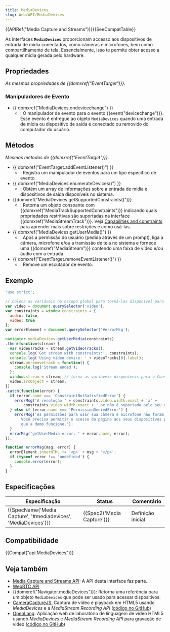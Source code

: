 ```yaml
---
title: MediaDevices
slug: Web/API/MediaDevices
---
```


{{APIRef("Media Capture and Streams")}}{{SeeCompatTable}}

As interfaces **`MediaDevices`** proporcionam accesso aos dispositivos de entrada de midia conectados, como câmeras e microfones, bem como compartilhamento de tela. Essencialmente, isso te permite obter acesso a qualquer mídia gerada pelo hardware.

## Propriedades

_As mesmas propriedades de {{domxref("EventTarget")}}._

### Manipuladores de Evento

- {{ domxref("MediaDevices.ondevicechange") }}
  - : O manipulador de evento para o evento {{event("devicechange")}}. Esse evento é entregue ao objeto `MediaDevices` quando uma entrada de mídia ou dispositivo de saída é conectado ou removido do computador do usuário.

## Métodos

_Mesmos métodos de {{domxref("EventTarget")}}._

- {{ domxref("EventTarget.addEventListener()") }}
  - : Registra um manipulador de eventos para um tipo específico de evento.
- {{ domxref("MediaDevices.enumerateDevices()") }}
  - : Obtém um array de informações sobre a entrada de midia e dispositivos de saída disponíveis no sistema.
- {{domxref("MediaDevices.getSupportedConstraints()")}}
  - : Retorna um objeto consoante com {{domxref("MediaTrackSupportedConstraints")}} indicando quais propriedades restritivas são suportadas na interface {{domxref("MediaStreamTrack")}}. Veja [Capabilities and constraints](/pt-BR/docs/Web/API/Media_Streams_API#capabilities_and_constraints) para aprender mais sobre restrições e como usá-las.
- {{ domxref("MediaDevices.getUserMedia()") }}
  - : Após a permissão do usuário (pedida através de um prompt), liga a câmera, microfone e/ou a tramissão de tela no sistema e fornece uma {{domxref("MediaStream")}} contendo uma faixa de vídeo e/ou áudio com a entrada.
- {{ domxref("EventTarget.removeEventListener()") }}
  - : Remove um escutador de evento.

## Exemplo

```js
'use strict';

// Coloca as variáveis no escopo global para torná-las disponível para o Console do navegador.
var video = document.querySelector('video');
var constraints = window.constraints = {
  audio: false,
  video: true
};
var errorElement = document.querySelector('#errorMsg');

navigator.mediaDevices.getUserMedia(constraints)
.then(function(stream) {
  var videoTracks = stream.getVideoTracks();
  console.log('Got stream with constraints:', constraints);
  console.log('Using video device: ' + videoTracks[0].label);
  stream.onremovetrack = function() {
    console.log('Stream ended');
  };
  window.stream = stream; // torna as variáveis disponíveis para o Console do navegador
  video.srcObject = stream;
})
.catch(function(error) {
  if (error.name === 'ConstraintNotSatisfiedError') {
    errorMsg('A resolução ' + constraints.video.width.exact + 'x' +
        constraints.video.width.exact + ' px não é suportada pelo seu dispositivo.');
  } else if (error.name === 'PermissionDeniedError') {
    errorMsg('As permissões para usar sua câmera e microfone não foram fornecidas. ' +
      'Você precisa permitir o acesso da página aos seus dispositivos para ' +
      'que a demo funcione.');
  }
  errorMsg('getUserMedia error: ' + error.name, error);
});

function errorMsg(msg, error) {
  errorElement.innerHTML += '<p>' + msg + '</p>';
  if (typeof error !== 'undefined') {
    console.error(error);
  }
}
```

## Especificações

| Especificação                                                                        | Status                               | Comentário        |
| ------------------------------------------------------------------------------------ | ------------------------------------ | ----------------- |
| {{SpecName('Media Capture', '#mediadevices', 'MediaDevices')}} | {{Spec2('Media Capture')}} | Definição inicial |

## Compatibilidade

{{Compat("api.MediaDevices")}}

## Veja também

- [Media Capture and Streams API](/pt-BR/docs/Web/API/Media_Streams_API): A API desta interface faz parte..
- [WebRTC API](/pt-BR/docs/Web/API/WebRTC_API)
- {{domxref("Navigator.mediaDevices")}}: Retorna uma referência para um objeto `MediaDevices` que pode ser usado para acessar dispositivos.
- [CameraCaptureJS:](https://github.com/chrisjohndigital/CameraCaptureJS) Captura de vídeo e playback em HTML5 usando _MediaDevices_ e a _MediaStream Recording API_ ([código no GitHub](https://github.com/chrisjohndigital/CameraCaptureJS))
- [OpenLang](https://github.com/chrisjohndigital/OpenLang): Aplicação web de laboratório de linguagem de vídeo HTML5 usando _MediaDevices_ e _MediaStream Recording API_ para gravação de video ([código no GitHub](https://github.com/chrisjohndigital/OpenLang))
